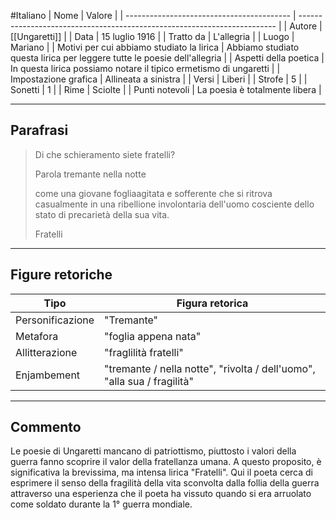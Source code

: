 #Italiano
| Nome                                      | Valore                                                                   |
| ----------------------------------------- | ------------------------------------------------------------------------ |
| Autore                                    | [[Ungaretti]]                                                                | 
| Data                                      | 15 luglio 1916                                                           |
| Tratto da                                 | L'allegria                                                               |
| Luogo                                     | Mariano                                                                 |
| Motivi per cui abbiamo studiato la lirica | Abbiamo studiato questa lirica per leggere tutte le poesie dell'allegria |
| Aspetti della poetica                     | In questa lirica possiamo notare il tipico ermetismo di ungaretti        |
| Impostazione grafica                      | Allineata a sinistra                                                     |
| Versi                                     | Liberi                                                                   |
| Strofe                                    | 5                                                                        |
| Sonetti                                   | 1                                                                        |
| Rime                                      | Sciolte                                                                  |
| Punti notevoli                            | La poesia è totalmente libera                                            |

---
## Parafrasi

>Di che schieramento siete fratelli?
>
>Parola tremante
>nella notte 
>
>come una giovane fogliaagitata e sofferente che si ritrova casualmente 
>in una ribellione involontaria
>dell'uomo cosciente dello stato di
>precarietà della sua vita.
>
>Fratelli

---
## Figure retoriche

| Tipo             | Figura retorica                                                         |
| ---------------- | ----------------------------------------------------------------------- |
| Personificazione | "Tremante"                                                              |
| Metafora         | "foglia appena nata"                                                    |
| Allitterazione   | "fraglilità fratelli"                                                   |
| Enjambement      | "tremante / nella notte", "rivolta / dell'uomo", "alla sua / fragilità" |

---
## Commento

Le poesie di Ungaretti mancano di patriottismo, piuttosto i valori della guerra fanno scoprire il valor della fratellanza umana. A questo proposito, è significativa la brevissima, ma intensa lirica "Fratelli". Qui il poeta cerca di esprimere il senso della fragilità della vita sconvolta dalla follia della guerra attraverso una esperienza che il poeta ha vissuto quando si era arruolato come soldato durante la 1° guerra mondiale.